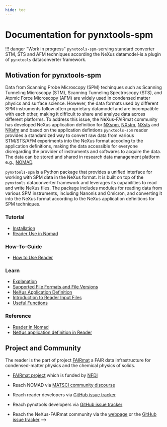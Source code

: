 ```yaml
---
hide: toc
---
```


<!-- A single sentence that says what the product is, succinctly and memorably -->
<!-- A paragraph of one to three short sentences, that describe what the product does. -->
<!-- A third paragraph of similar length, this time explaining what need the product meets -->
<!-- Finally, a paragraph that describes whom the product is useful for. -->

# Documentation for pynxtools-spm

!!! danger "Work in progress"
`pynxtools-spm`-serving standard converter STM, STS and AFM techniques according the NeXus datamodel-is a plugin of `pynxtools` dataconverter framework.

## **Motivation for pynxtools-spm**

Data from Scanning Probe Microscopy (SPM) techinques such as Scanning Tunneling Microscopy (STM), Scanning Tunneling Spectroscopy (STS), and Atomic Force Microscopy (AFM) are widely used in condensed matter physics and surface science. However, the data formats used by different SPM instruments follow often proprietary datamodel and are incompatible with each other, making it difficult to share and analyze data across different platforms. To address this issue, the NeXus-FAIRmat community has developed NeXus application definition for [NXspm](https://fairmat-nfdi.github.io/nexus_definitions/classes/contributed_definitions/NXspm.html), [NXstm](https://fairmat-nfdi.github.io/nexus_definitions/classes/contributed_definitions/NXstm.html), [NXsts](https://fairmat-nfdi.github.io/nexus_definitions/classes/contributed_definitions/NXsts.html) and [NXafm](https://fairmat-nfdi.github.io/nexus_definitions/classes/contributed_definitions/NXafm.html) and based on the application defintions `pynxtools-spm` reader provides a standardized way to convert raw data from various STM/STS/AFM experiments into the NeXus format accoding to the application definitions, making the data accessible for everyone disregarding the provider of instruments and softwares to acquire the data. The data can be stored and shared in research data management platform e.g., [NOMAD](https://nomad-lab.eu/nomad-lab/). 

`pynxtools-spm` is a Python package that provides a unified interface for working with SPM data in the NeXus format. It is built on top of the `pynxtools` dataconverter framework and leverages its capabilities to read and write NeXus files. The package includes modules for reading data from various SPM instruments, including Nanonis and Omicron, and converting it into the NeXus format according to the NeXus application definitions for SPM techniques.

<div markdown="block" class="home-grid">
  <div markdown="block">

### Tutorial

<!-- 1. [Installation](tutorial/installation.md)
         1. With Command Line Interface (CLI) to convert data into NeXus format
     2. Discover the Reader functionality in Nomad
         1. Upload data in Nomad using drag and drop
         2. Upload data in Nomad using yaml ELN file
 -->

- [Installation](tutorials/installation.md)
- [Reader Use in Nomad](tutorials/reader-use-in-nomad.md)

</div>
<div markdown="block">

### How-To-Guide

<!--3. Extend the reader functionality or Add new reader for other file formats
      1. Add new file format
      2. Extend existing file format
      3. Test your changes
      4. Contribute your changes
    4. Extend the application definition

-->

- [How to Use Reader](how-to-guides/how-to-interact-with-reader.md)

</div>
<div markdown="block">

### Learn

<!-- 1. Reader architecture
     1.1. Principles for shared Application defintions
     2. Reader interface and its components
          1. ELN file
          2. Config file of Reader
     2. Code principle
     3. Explanation of important concepts
         1. Explanation
         2. Supported File Formats and File Versions
         3. NeXus Application Definition
         4. Introduction to Reader Input Files
         5. Useful Functions
     4. Application definition design
-->

- [Explanation](explanation/reader-explanation.md)
- [Supported File Formats and File Versions](explanation/reader-explanation.md#supported-file-formats-and-file-versions)
- [NeXus Application Definition](explanation/reader-explanation.md#nexus-application-definition)
- [Introduction to Reader Input Files](explanation/reader-explanation.md#introduction-to-reader-input-files)
- [Useful Functions](explanation/reader-explanation.md#useful-functions)
</div>
<div markdown="block">

### Reference

<!-- 1. List of files supported by the Reader follow XPS -->

- [Reader in Nomad](reference/reference.md#nomad)
- [NeXus application definition in Reader](reference/reference.md#nexus)

</div>
</div>

## Project and Community

The reader is the part of project [FAIRmat](https://www.fairmat-nfdi.eu/fairmat) a FAIR data infrastructure for condensed-matter physics and the chemical physics of solids.

- [FAIRmat project](https://gepris.dfg.de/gepris/projekt/460197019?language=en) which is funded by [NFDI](https://www.nfdi.de/)
- Reach NOMAD via [MATSCI community discourse](https://matsci.org/c/nomad/32)
- Reach reader developers via [GitHub issue tracker](https://github.com/FAIRmat-NFDI/pynxtools-spm/issues)
- Reach pynxtools developers via [GitHub issue tracker](https://github.com/FAIRmat-NFDI/pynxtools/issues)

- Reach the NeXus-FAIRmat community via the [webpage](https://fairmat-nfdi.github.io/nexus_definitions/) or the [GitHub issue tracker](https://fairmat-nfdi.github.io/nexus_definitions/) -->
